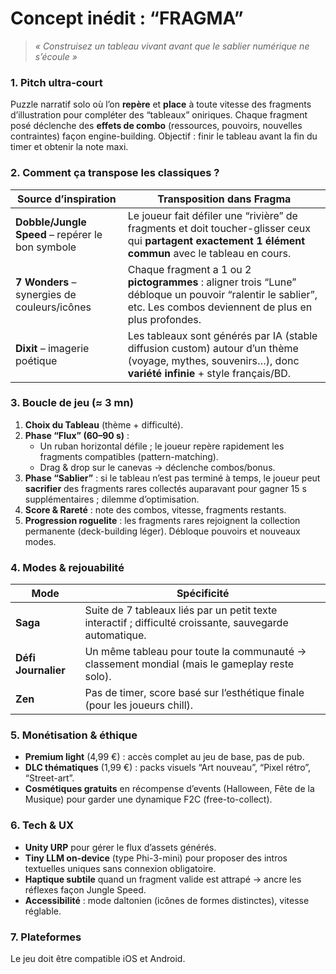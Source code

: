 # Concept inédit : **“FRAGMA”**

> *« Construisez un tableau vivant avant que le sablier numérique ne s’écoule »*

### 1. Pitch ultra-court

Puzzle narratif solo où l’on **repère** et **place** à toute vitesse des fragments d’illustration pour compléter des “tableaux” oniriques. Chaque fragment posé déclenche des **effets de combo** (ressources, pouvoirs, nouvelles contraintes) façon engine-building. Objectif : finir le tableau avant la fin du timer et obtenir la note maxi.

### 2. Comment ça transpose les classiques ?

| Source d’inspiration                             | Transposition dans Fragma                                                                                                                                         |
| ------------------------------------------------ |-------------------------------------------------------------------------------------------------------------------------------------------------------------------|
| **Dobble/Jungle Speed** – repérer le bon symbole | Le joueur fait défiler une “rivière” de fragments et doit toucher-glisser ceux qui **partagent exactement 1 élément commun** avec le tableau en cours.            |
| **7 Wonders** – synergies de couleurs/icônes     | Chaque fragment a 1 ou 2 **pictogrammes** : aligner trois “Lune” débloque un pouvoir “ralentir le sablier”, etc. Les combos deviennent de plus en plus profondes. |
| **Dixit** – imagerie poétique                    | Les tableaux sont générés par IA (stable diffusion custom) autour d’un thème (voyage, mythes, souvenirs…), donc **variété infinie** + style français/BD.          |

### 3. Boucle de jeu (≈ 3 mn)

1. **Choix du Tableau** (thème + difficulté).
2. **Phase “Flux” (60–90 s)** :
    * Un ruban horizontal défile ; le joueur repère rapidement les fragments compatibles (pattern-matching).
    * Drag & drop sur le canevas → déclenche combos/bonus.
3. **Phase “Sablier”** : si le tableau n’est pas terminé à temps, le joueur peut **sacrifier** des fragments rares collectés auparavant pour gagner 15 s supplémentaires ; dilemme d’optimisation.
4. **Score & Rareté** : note des combos, vitesse, fragments restants.
5. **Progression roguelite** : les fragments rares rejoignent la collection permanente (deck-building léger). Débloque pouvoirs et nouveaux modes.

### 4. Modes & rejouabilité

| Mode                | Spécificité                                                                                             |
| ------------------- | ------------------------------------------------------------------------------------------------------- |
| **Saga**            | Suite de 7 tableaux liés par un petit texte interactif ; difficulté croissante, sauvegarde automatique. |
| **Défi Journalier** | Un même tableau pour toute la communauté → classement mondial (mais le gameplay reste solo).            |
| **Zen**             | Pas de timer, score basé sur l’esthétique finale (pour les joueurs chill).                              |

### 5. Monétisation & éthique

* **Premium light** (4,99 €) : accès complet au jeu de base, pas de pub.
* **DLC thématiques** (1,99 €) : packs visuels “Art nouveau”, “Pixel rétro”, “Street-art”.
* **Cosmétiques gratuits** en récompense d’events (Halloween, Fête de la Musique) pour garder une dynamique F2C (free-to-collect).

### 6. Tech & UX

* **Unity URP** pour gérer le flux d’assets générés.
* **Tiny LLM on-device** (type Phi-3-mini) pour proposer des intros textuelles uniques sans connexion obligatoire.
* **Haptique subtile** quand un fragment valide est attrapé → ancre les réflexes façon Jungle Speed.
* **Accessibilité** : mode daltonien (icônes de formes distinctes), vitesse réglable.

### 7. Plateformes

Le jeu doit être compatible iOS et Android.
